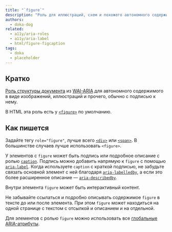 ```yaml
---
title: "`figure`"
description: "Роль для иллюстраций, схем и похожего автономного содержимого."
authors:
  - doka-dog
related:
  - a11y/aria-roles
  - a11y/aria-label
  - html/figure-figcaption
tags:
  - doka
  - placeholder
---
```


## Кратко

[Роль структуры документа](/a11y/aria-roles/#roli-struktury-dokumenta) из [WAI-ARIA](/a11y/aria-intro/#specifikaciya) для автономного содержимого в виде изображений, иллюстраций и прочего, обычно с подписью к нему.

В HTML эта роль есть у [`<figure>`](/html/figure-figcaption/) по умолчанию.

## Как пишется

Задайте тегу `role="figure"`, лучше всего [`<div>`](/html/div/) или [`<span>`](/html/span/). В большинстве случаев лучше использовать `<figure>`.

У элементов с `figure` может быть подпись или подробное описание с ролью [`caption`](/a11y/role-caption/). Подпись можно добавить напрямую к `figure` с помощью [`aria-label`](/a11y/aria-label/). Когда используете `caption` с краткой подписью, не забудьте связать основной элемент с ней благодаря [`aria-labelledby`](/a11y/aria-labelledby/), а если это более расширенное описание — [`aria-describedby`](/a11y/aria-describedby/).

Внутри элемента `figure` может быть интерактивный контент.

Не забывайте ссылаться и подробно описывать содержимое `figure` в тексте до или после элемента. При этом `figure` может находиться на одной странице с текстом с отсылкой и описанием и на отдельной.

Для элементов с ролью `figure` можно использовать все [глобальные ARIA-атрибуты](/a11y/aria-attrs/#globalnye-atributy).
